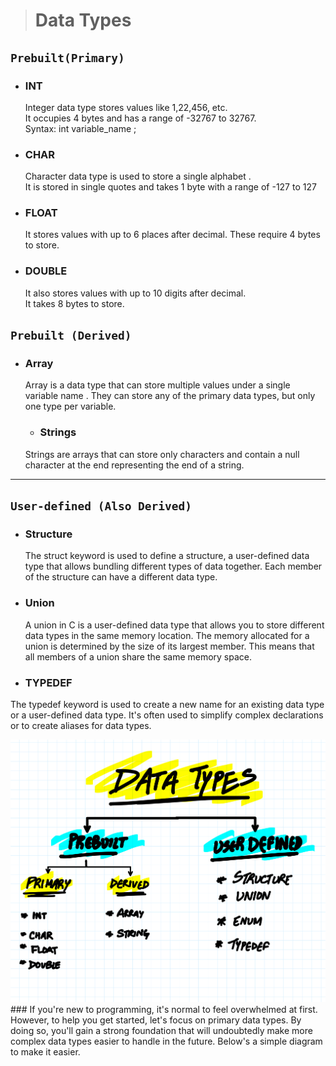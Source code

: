 ># Data Types
 ## `Prebuilt(Primary)`
* ### INT 
  Integer data type stores values like 1,22,456, etc. <br>
  It occupies 4 bytes and has a range of -32767 to 32767. <br>
  Syntax: int variable_name ;
* ### CHAR
  Character data type is used to store a single alphabet .<br>
  It is stored in single quotes and takes 1 byte with a range of -127 to 127 <br>
* ### FLOAT
  It stores values with up to 6 places after decimal.
  These require 4 bytes to store.
* ### DOUBLE
  It also stores values with up to 10 digits after decimal.<br>
  It takes 8 bytes to store.


  
 ## `Prebuilt (Derived)`
 * ### Array
   Array is a data type that can store multiple values under a single variable name .
   They can store any of the primary data types, but only one type per variable.
   * ### Strings
   Strings are arrays that can store only characters and contain a null character at the end representing the end of a string.

----
 
 ## `User-defined (Also Derived)`
  * ### Structure
    The struct keyword is used to define a structure, a user-defined data type that allows bundling different types of data together.
Each member of the structure can have a different data type.
 * ### Union
   A union in C is a user-defined data type that allows you to store different data types in the same memory location. The memory allocated for a union is determined by the size of its largest member. This means that all members of a union share the same memory space.
 *  ### TYPEDEF
   The typedef keyword is used to create a new name for an existing data type or a user-defined data type.
It's often used to simplify complex declarations or to create aliases for data types.
>

  <img src="https://github.com/aryan-0102/Learning_C/blob/main/Assets/data_types.jpg" >
### If you're new to programming, it's normal to feel overwhelmed at first. However, to help you get started, let's focus on primary data types. By doing so, you'll gain a strong foundation that will undoubtedly make more complex data types easier to handle in the future. Below's a simple diagram to make it easier.
